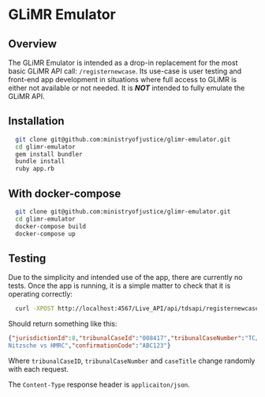 # GLiMR Emulator

## Overview

The GLiMR Emulator is intended as a drop-in replacement for the most
basic GLiMR API call: `/registernewcase`.  Its use-case is user testing
and front-end app development in situations where full access to GLiMR
is either not available or not needed.  It is ***NOT*** intended to
fully emulate the GLiMR API.

## Installation

```bash
  git clone git@github.com:ministryofjustice/glimr-emulator.git
  cd glimr-emulator
  gem install bundler
  bundle install
  ruby app.rb
```

## With docker-compose

```bash
  git clone git@github.com:ministryofjustice/glimr-emulator.git
  cd glimr-emulator
  docker-compose build
  docker-compose up
```

## Testing

Due to the simplicity and intended use of the app, there are currently
no tests.  Once the app is running, it is a simple matter to check that
it is operating correctly:

```bash
  curl -XPOST http://localhost:4567/Live_API/api/tdsapi/registernewcase
```

Should return something like this:

```json
{"jurisdictionId":8,"tribunalCaseId":"008417","tribunalCaseNumber":"TC/2017/001105","caseTitle":"Betsey
Nitzsche vs HMRC","confirmationCode":"ABC123"}
```

Where `tribunalCaseID`, `tribunalCaseNumber` and `caseTitle` change
randomly with each request.

The `Content-Type` response header is `applicaiton/json`.

